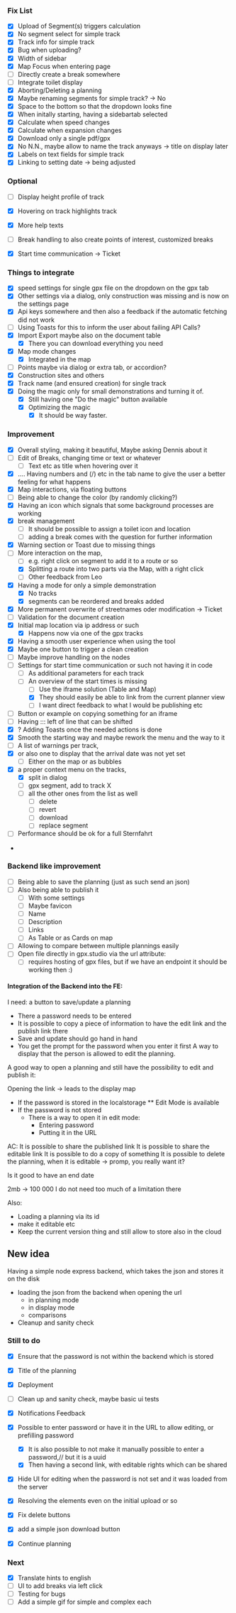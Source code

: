 ### Fix List
- [x] Upload of Segment(s) triggers calculation
- [x] No segment select for simple track
- [x] Track info for simple track
- [x] Bug when uploading?
- [x] Width of sidebar
- [x] Map Focus when entering page
- [ ] Directly create a break somewhere
- [ ] Integrate toilet display
- [x] Aborting/Deleting a planning
- [x] Maybe renaming segments for simple track? -> No
- [x] Space to the bottom so that the dropdown looks fine
- [x] When initally starting, having a sidebartab selected
- [x] Calculate when speed changes
- [x] Calculate when expansion changes
- [x] Download only a single pdf/gpx
- [x] No N.N., maybe allow to name the track anyways -> title on display later
- [x] Labels on text fields for simple track
- [x] Linking to setting date -> being adjusted

### Optional
- [ ] Display height profile of track
- [x] Hovering on track highlights track
- [x] More help texts
- [ ] Break handling to also create points of interest, customized breaks
- [x] Start time communication -> Ticket


### Things to integrate

-[x] speed settings for single gpx file on the dropdown on the gpx tab
-[x] Other settings via a dialog, only construction was missing and is now on the settings page
-[x] Api keys somewhere and then also a feedback if the automatic fetching did not work
-[ ] Using Toasts for this to inform the user about failing API Calls?
-[x] Import Export maybe also on the document table
    -[x] There you can download everything you need
-[x] Map mode changes
    -[x] Integrated in the map
-[ ] Points maybe via dialog or extra tab, or accordion?
-[x] Construction sites and others
-[x] Track name (and ensured creation) for single track
- [x] Doing the magic only for small demonstrations and turning it of.
  - [x] Still having one "Do the magic" button available
  - [x] Optimizing the magic
    - [x] It should be way faster.

### Improvement
- [x] Overall styling, making it beautiful, Maybe asking Dennis about it
- [ ] Edit of Breaks, changing time or text or whatever
  - [ ] Text etc as title when hovering over it
-[x] .... Having numbers and (/) etc in the tab name to give the user a better feeling for what happens
-[x] Map interactions, via floating buttons
- [ ] Being able to change the color (by randomly clicking?)
-[x] Having an icon which signals that some background processes are working
-[x] break management
    -[ ] It should be possible to assign a toilet icon and location
    - [ ] adding a break comes with the question for further information
-[x] Warning section or Toast due to missing things
-[ ] More interaction on the map,
    -[ ] e.g. right click on segment to add it to a route or so
    -[x] Splitting a route into two parts via the Map, with a right click
    -[ ] Other feedback from Leo
-[x] Having a mode for only a simple demonstration
    -[x] No tracks
    -[x] segments can be reordered and breaks added
-[x] More permanent overwrite of streetnames oder modification -> Ticket
-[ ] Validation for the document creation
-[x] Initial map location via ip address or such
  - [x] Happens now via one of the gpx tracks
-[x] Having a smooth user experience when using the tool
-[x] Maybe one button to trigger a clean creation
-[ ] Maybe improve handling on the nodes
-[ ] Settings for start time communication or such not having it in code
  - [ ] As additional parameters for each track
  - [ ] An overview of the start times is missing
    - [ ] Use the iframe solution (Table and Map)
    - [x] They should easily be able to link from the current planner view
    - [ ] I want direct feedback to what I would be publishing etc
-[ ] Button or example on copying something for an iframe
-[ ] Having ::: left of line that can be shifted
-[x] ? Adding Toasts once the needed actions is done
-[x] Smooth the starting way and maybe rework the menu and the way to it
-[ ] A list of warnings per track, 
-[x] or also one to display that the arrival date was not yet set
    - [ ] Either on the map or as bubbles
- [x] a proper context menu on the tracks,
    - [x] split in dialog
    - [ ] gpx segment, add to track X
    - [ ] all the other ones from the list as well
      - [ ] delete
      - [ ] revert
      - [ ] download
      - [ ] replace segment
- [ ] Performance should be ok for a full Sternfahrt
- 

### Backend like improvement

-[ ] Being able to save the planning (just as such send an json)
-[ ] Also being able to publish it
    -[ ] With some settings
    -[ ] Maybe favicon
    -[ ] Name
    -[ ] Description
    -[ ] Links
    -[ ] As Table or as Cards on map
-[ ] Allowing to compare between multiple plannings easily
- [ ] Open file directly in gpx.studio via the url attribute:
  - [ ] requires hosting of gpx files, but if we have an endpoint it should be working then :)

#### Integration of the Backend into the FE:

I need: a button to save/update a planning
* There a password needs to be entered
* It is possible to copy a piece of information to have the edit link and the publish link there
* Save and update should go hand in hand
* You get the prompt for the password when you enter it first
A way to display that the person is allowed to edit the planning.

A good way to open a planning and still have the possibility to edit and publish it:

Opening the link -> leads to the display map
* If the password is stored in the localstorage
** Edit Mode is available
* If the password is not stored
  * There is a way to open it in edit mode:
    * Entering password
    * Putting it in the URL

AC:
It is possible to share the published link
It is possible to share the editable link
It is possible to do a copy of something
It is possible to delete the planning, when it is editable -> promp, you really want it?

Is it good to have an end date

2mb -> 100 000
I do not need too much of a limitation there

Also:
* Loading a planning via its id
* make it editable etc
* Keep the current version thing and still allow to store also in the cloud

## New idea
Having a simple node express backend, which takes the json and stores it on the disk
* loading the json from the backend when opening the url
  * in planning mode
  * in display mode
  * comparisons
* Cleanup and sanity check
### Still to do
* [x] Ensure that the password is not within the backend which is stored
* [x] Title of the planning
* [x] Deployment
* [ ] Clean up and sanity check, maybe basic ui tests
* [x] Notifications Feedback
* [x] Possible to enter password or have it in the URL to allow editing, or prefilling password
  * [x] It is also possible to not make it manually possible to enter a password,// but it is a uuid
  * [x] Then having a second link, with editable rights which can be shared
* [x] Hide UI for editing when the password is not set and it was loaded from the server
* [x] Resolving the elements even on the initial upload or so
* [x] Fix delete buttons
* [x] add a simple json download button
* [x] Continue planning 


### Next
* [x] Translate hints to english
* [ ] UI to add breaks via left click
* [ ] Testing for bugs
* [ ] Add a simple gif for simple and complex each
